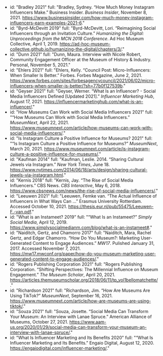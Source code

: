   - id: "Bradley 2021"
    full: "Bradley, Sydney. “How Much Money Instagram Influencers Make.” Business Insider. *Business Insider*, November 8, 2021. https://www.businessinsider.com/how-much-money-instagram-influencers-earn-examples-2021-6."
  - id: "Byrd-McDevitt 2019"
    full: "Byrd-McDevitt, Lori. “Reimagining Social Influencers through an Invitation Culture.” *Humanizing the Digital: Unproceedings from the MCN 2018 Conference*. Ad Hoc Museum Collective, April 1, 2019. https://ad-hoc-museum-collective.github.io/humanizing-the-digital/chapters/3/."
  - id: "Dunn 2021"
    full: "Dunn, Maura. Interview with Nicole Robert, Community Engagement Officer at the Museum of History & Industry. Personal, November 5, 2021."
  - id: "Ehlers 2021"
    full: "Ehlers, Kelly. “Council Post: Micro-Influencers: When Smaller Is Better.” Forbes. Forbes Magazine, June 2, 2021. https://www.forbes.com/sites/forbesagencycouncil/2021/06/02/micro-influencers-when-smaller-is-better/?sh=77b0f127539b."
  - id: "Geyser 2021"
    full: "Geyser, Werner. “What Is an Influencer? - Social Media Influencers Defined [Updated 2021].” *Influencer Marketing Hub*, August 17, 2021. https://influencermarketinghub.com/what-is-an-influencer/."
  - id: "How Museums Can Work with Social Media Influencers 2021"
    full: "“How Museums Can Work with Social Media Influencers.” *MuseumNext*, April 22, 2021. https://www.museumnext.com/article/how-museums-can-work-with-social-media-influencers/."
  - id: "Is Instagram Culture a Positive Influence for Museums? 2021"
    full: "“Is Instagram Culture a Positive Influence for Museums?” *MuseumNext*, March 20, 2021. https://www.museumnext.com/article/is-instagram-culture-a-positive-influence-for-museums/."
  - id: "Kaufman 2014"
    full: "Kaufman, Leslie. 2014. “Sharing Cultural Jewels via Instagram.” *New York Times*, June 18. https://www.nytimes.com/2014/06/18/arts/design/sharing-cultural-jewels-via-instagram.html."
  - id: "Kernis 2018"
    full: "Kernis, Jay. “The Rise of Social Media Influencers.” CBS News. *CBS Interactive*, May 6, 2018. https://www.cbsnews.com/news/the-rise-of-social-media-influencers/."
  - id: "Leeuwen 2021"
    full: "Leeuwen, Femke van. “The Actual Influence of Influencers in What Ways Can ...” Erasmus University Rotterdam. Accessed October 10, 2021. https://thesis.eur.nl/pub/55475/Leeuwen-F.-van.pdf."
  - id: "What is an Instameet? 2019"
    full: "“What Is an Instameet?” *Simply Social Media*, April 12, 2019. https://www.simplysocialmedianm.com/blog/what-is-an-instameet#."
  - id: "Naiditch, Gertz, and Chamorro 2017"
    full: "Naiditch, Mara, Rachel Gertz, and Edgar Chamorro. “How Do You Museum?: Marketing User-Generated Content to Engage Audiences.” *MW17*. Pulished January 31, 2017.  Accessed November 7, 2021. https://mw17.mwconf.org/paper/how-do-you-museum-marketing-user-generated-content-to-engage-audiences/."
  - id: "Rogers Publishing Corporation 2021"
    full: "Rogers Publishing Corporation. “Shifting Perspectives: The Millennial Influence on Museum Engagement.” *The Museum Scholar*, April 20, 2021. https://articles.themuseumscholar.org/2018/06/11/tp_vol1bellomatchette/."
  - id: "Richardson 2021"
    full: "Richardson, Jim. “How Are Museums Are Using TikTok?” *MuseumNext*, September 16, 2021. https://www.museumnext.com/article/how-are-museums-are-using-tiktok/."
  - id: "Souza 2021"
    full: "Souza, Josette. “Social Media Can Transform Your Museum: An Interview with Lanae Spruce.” American Alliance of Museums, October 27, 2021. https://www.aam-us.org/2020/01/29/social-media-can-transform-your-museum-an-interview-with-lanae-spruce/."
  - id: "What Is Influencer Marketing and Its Benefits 2020"
    full: "“What Is Influencer Marketing and Its Benefits.” Engaio Digital, August 12, 2020. https://engaiodigital.com/influencer-marketing/."
